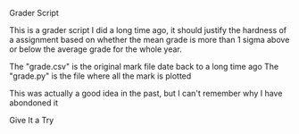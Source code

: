 Grader Script

This is a grader script I did a long time ago, 
it should justify the hardness of a assignment based on whether the mean grade is more than 1 sigma above or below
the average grade for the whole year.

The "grade.csv" is the original mark file date back to a long time ago
The "grade.py"  is the file where all the mark is plotted

This was actually a good idea in the past, but I can't remember why I have abondoned it

Give It a Try